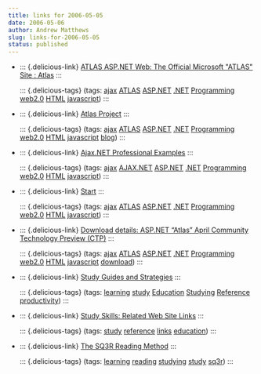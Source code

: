 ```yaml
---
title: links for 2006-05-05
date: 2006-05-06
author: Andrew Matthews
slug: links-for-2006-05-05
status: published
---
```


-   ::: {.delicious-link}
    [ATLAS ASP.NET Web: The Official Microsoft "ATLAS" Site : Atlas](http://atlas.asp.net/Default.aspx?tabid=47)
    :::

    ::: {.delicious-tags}
    (tags: [ajax](http://del.icio.us/aabs/ajax) [ATLAS](http://del.icio.us/aabs/ATLAS) [ASP.NET](http://del.icio.us/aabs/ASP.NET) [.NET](http://del.icio.us/aabs/.NET) [Programming](http://del.icio.us/aabs/Programming) [web2.0](http://del.icio.us/aabs/web2.0) [HTML](http://del.icio.us/aabs/HTML) [javascript](http://del.icio.us/aabs/javascript))
    :::

-   ::: {.delicious-link}
    [Atlas Project](http://weblogs.asp.net/scottgu/archive/2005/06/28/416185.aspx)
    :::

    ::: {.delicious-tags}
    (tags: [ajax](http://del.icio.us/aabs/ajax) [ATLAS](http://del.icio.us/aabs/ATLAS) [ASP.NET](http://del.icio.us/aabs/ASP.NET) [.NET](http://del.icio.us/aabs/.NET) [Programming](http://del.icio.us/aabs/Programming) [web2.0](http://del.icio.us/aabs/web2.0) [HTML](http://del.icio.us/aabs/HTML) [javascript](http://del.icio.us/aabs/javascript) [blog](http://del.icio.us/aabs/blog))
    :::

-   ::: {.delicious-link}
    [Ajax.NET Professional Examples](http://www.schwarz-interactive.de/)
    :::

    ::: {.delicious-tags}
    (tags: [ajax](http://del.icio.us/aabs/ajax) [AJAX.NET](http://del.icio.us/aabs/AJAX.NET) [ASP.NET](http://del.icio.us/aabs/ASP.NET) [.NET](http://del.icio.us/aabs/.NET) [Programming](http://del.icio.us/aabs/Programming) [web2.0](http://del.icio.us/aabs/web2.0) [HTML](http://del.icio.us/aabs/HTML) [javascript](http://del.icio.us/aabs/javascript))
    :::

-   ::: {.delicious-link}
    [Start](http://atlas.asp.net/docs/Default.aspx)
    :::

    ::: {.delicious-tags}
    (tags: [ajax](http://del.icio.us/aabs/ajax) [ATLAS](http://del.icio.us/aabs/ATLAS) [ASP.NET](http://del.icio.us/aabs/ASP.NET) [.NET](http://del.icio.us/aabs/.NET) [Programming](http://del.icio.us/aabs/Programming) [web2.0](http://del.icio.us/aabs/web2.0) [HTML](http://del.icio.us/aabs/HTML) [javascript](http://del.icio.us/aabs/javascript))
    :::

-   ::: {.delicious-link}
    [Download details: ASP.NET “Atlas” April Community Technology Preview (CTP)](http://www.microsoft.com/downloads/details.aspx?FamilyId=B01DC501-B3C1-4EC0-93F0-7DAC68D2F787&displaylang=en)
    :::

    ::: {.delicious-tags}
    (tags: [ajax](http://del.icio.us/aabs/ajax) [ATLAS](http://del.icio.us/aabs/ATLAS) [ASP.NET](http://del.icio.us/aabs/ASP.NET) [.NET](http://del.icio.us/aabs/.NET) [Programming](http://del.icio.us/aabs/Programming) [web2.0](http://del.icio.us/aabs/web2.0) [HTML](http://del.icio.us/aabs/HTML) [javascript](http://del.icio.us/aabs/javascript) [download](http://del.icio.us/aabs/download))
    :::

-   ::: {.delicious-link}
    [Study Guides and Strategies](http://www.studygs.net/)
    :::

    ::: {.delicious-tags}
    (tags: [learning](http://del.icio.us/aabs/learning) [study](http://del.icio.us/aabs/study) [Education](http://del.icio.us/aabs/Education) [Studying](http://del.icio.us/aabs/Studying) [Reference](http://del.icio.us/aabs/Reference) [productivity](http://del.icio.us/aabs/productivity))
    :::

-   ::: {.delicious-link}
    [Study Skills: Related Web Site Links](http://www.studygs.net/studyskills.htm)
    :::

    ::: {.delicious-tags}
    (tags: [study](http://del.icio.us/aabs/study) [reference](http://del.icio.us/aabs/reference) [links](http://del.icio.us/aabs/links) [education](http://del.icio.us/aabs/education))
    :::

-   ::: {.delicious-link}
    [The SQ3R Reading Method](http://www.studygs.net/texred2.htm)
    :::

    ::: {.delicious-tags}
    (tags: [learning](http://del.icio.us/aabs/learning) [reading](http://del.icio.us/aabs/reading) [studying](http://del.icio.us/aabs/studying) [study](http://del.icio.us/aabs/study) [sq3r](http://del.icio.us/aabs/sq3r))
    :::
